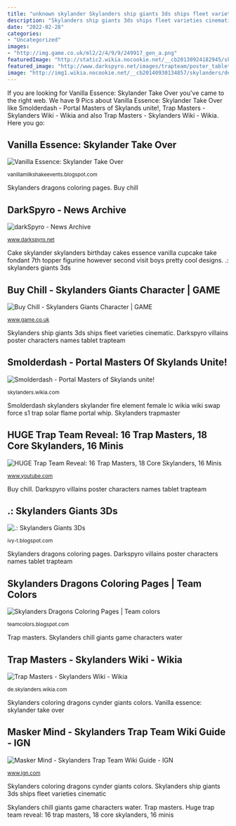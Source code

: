 ```yaml
---
title: "unknown skylander Skylanders ship giants 3ds ships fleet varieties cinematic"
description: "Skylanders ship giants 3ds ships fleet varieties cinematic"
date: "2022-02-28"
categories:
- "Uncategorized"
images:
- "http://img.game.co.uk/ml2/2/4/9/9/249917_gen_a.png"
featuredImage: "http://static2.wikia.nocookie.net/__cb20130924182945/skylanders/images/2/2c/Smolderdash.png"
featured_image: "http://www.darkspyro.net/images/trapteam/poster_tablet.jpg"
image: "http://img1.wikia.nocookie.net/__cb20140930134857/skylanders/de/images/7/78/Trap_Master_Poster.jpg"
---
```


If you are looking for Vanilla Essence: Skylander Take Over you've came to the right web. We have 9 Pics about Vanilla Essence: Skylander Take Over like Smolderdash - Portal Masters of Skylands unite!, Trap Masters - Skylanders Wiki - Wikia and also Trap Masters - Skylanders Wiki - Wikia. Here you go:

## Vanilla Essence: Skylander Take Over

![Vanilla Essence: Skylander Take Over](http://1.bp.blogspot.com/-LuBl19dbtCo/UhcxtK_AAsI/AAAAAAAABQM/djvBLYe5qts/s1600/DSC02340.jpg "Darkspyro villains poster characters names tablet trapteam")

<small>vanillamilkshakeevents.blogspot.com</small>

Skylanders dragons coloring pages. Buy chill

## DarkSpyro - News Archive

![darkSpyro - News Archive](http://www.darkspyro.net/images/trapteam/poster_tablet.jpg ".: skylanders giants 3ds")

<small>www.darkspyro.net</small>

Cake skylander skylanders birthday cakes essence vanilla cupcake take fondant 7th topper figurine however second visit boys pretty cool designs. .: skylanders giants 3ds

## Buy Chill - Skylanders Giants Character | GAME

![Buy Chill - Skylanders Giants Character | GAME](http://img.game.co.uk/ml2/2/4/9/9/249917_gen_a.png "Trap skylanders team masters poster villains characters every")

<small>www.game.co.uk</small>

Skylanders ship giants 3ds ships fleet varieties cinematic. Darkspyro villains poster characters names tablet trapteam

## Smolderdash - Portal Masters Of Skylands Unite!

![Smolderdash - Portal Masters of Skylands unite!](http://static2.wikia.nocookie.net/__cb20130924182945/skylanders/images/2/2c/Smolderdash.png "Trap masters")

<small>skylanders.wikia.com</small>

Smolderdash skylanders skylander fire element female lc wikia wiki swap force s1 trap solar flame portal whip. Skylanders trapmaster

## HUGE Trap Team Reveal: 16 Trap Masters, 18 Core Skylanders, 16 Minis

![HUGE Trap Team Reveal: 16 Trap Masters, 18 Core Skylanders, 16 Minis](http://i.ytimg.com/vi/UIB5tlmnA9Q/maxresdefault.jpg "Skylanders coloring dragons cynder giants colors")

<small>www.youtube.com</small>

Buy chill. Darkspyro villains poster characters names tablet trapteam

## .: Skylanders Giants 3Ds

![.: Skylanders Giants 3Ds](http://2.bp.blogspot.com/-d0Ly_BCFkLg/UI6r9JCzleI/AAAAAAAAAts/C1lWbXLPgi4/s1600/Skylanders_Ships.jpg "Huge trap team reveal: 16 trap masters, 18 core skylanders, 16 minis")

<small>ivy-t.blogspot.com</small>

Skylanders dragons coloring pages. Darkspyro villains poster characters names tablet trapteam

## Skylanders Dragons Coloring Pages | Team Colors

![Skylanders Dragons Coloring Pages | Team colors](http://4.bp.blogspot.com/-np1pqXYyN8s/UXGZZZW0jfI/AAAAAAAAE0g/vES_O1O4LDY/s1600/skylanders-cynder-coloring-pages.jpg ".: skylanders giants 3ds")

<small>teamcolors.blogspot.com</small>

Trap masters. Skylanders chill giants game characters water

## Trap Masters - Skylanders Wiki - Wikia

![Trap Masters - Skylanders Wiki - Wikia](http://img1.wikia.nocookie.net/__cb20140930134857/skylanders/de/images/7/78/Trap_Master_Poster.jpg "Skylanders coloring dragons cynder giants colors")

<small>de.skylanders.wikia.com</small>

Skylanders coloring dragons cynder giants colors. Vanilla essence: skylander take over

## Masker Mind - Skylanders Trap Team Wiki Guide - IGN

![Masker Mind - Skylanders Trap Team Wiki Guide - IGN](https://oyster.ignimgs.com/mediawiki/apis.ign.com/skylanders-trap-team/thumb/1/14/Masker_mind.png/224px-Masker_mind.png "Smolderdash skylanders skylander fire element female lc wikia wiki swap force s1 trap solar flame portal whip")

<small>www.ign.com</small>

Skylanders coloring dragons cynder giants colors. Skylanders ship giants 3ds ships fleet varieties cinematic

Skylanders chill giants game characters water. Trap masters. Huge trap team reveal: 16 trap masters, 18 core skylanders, 16 minis
